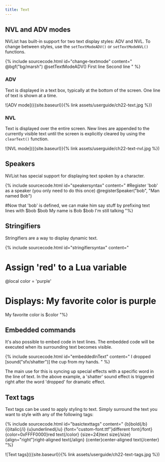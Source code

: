 ```yaml
---
title: Text
---
```


## NVL and ADV modes

NVList has built-in support for two text display styles: ADV and NVL. To change between styles, use the `setTextModeADV()` or `setTextModeNVL()` functions.

{% include sourcecode.html id="change-textmode" content="
@bgf(\"bg/marsh\")
@setTextModeADV()
First line
Second line
" %}

### ADV
Text is displayed in a text box, typically at the bottom of the screen. One line of text is shown at a time.

![ADV mode]({{site.baseurl}}{% link assets/userguide/ch22-text.jpg %})

### NVL
Text is displayed over the entire screen. New lines are appended to the currently visible text until the screen is explicitly cleared by using the `clearText()` function.

![NVL mode]({{site.baseurl}}{% link assets/userguide/ch22-text-nvl.jpg %})

## Speakers

NVList has special support for displaying text spoken by a character.

{% include sourcecode.html id="speakersyntax" content="
#Register 'bob' as a speaker (you only need to do this once)
@registerSpeaker(\"bob\", \"Man named Bob\")

#Now that 'bob' is defined, we can make him say stuff by prefixing text lines with $bob
$bob My name is Bob
$bob I'm still talking
"%}

## Stringifiers

Stringifiers are a way to display dynamic text.

{% include sourcecode.html id="stringifiersyntax" content="
# Assign 'red' to a Lua variable
@local color = 'purple'

# Displays: My favorite color is purple 
My favorite color is $color
"%}

## Embedded commands

It's also possible to embed code in text lines. The embedded code will be executed when its surrounding text becomes visible.

{% include sourcecode.html id="embeddedInText" content="
I dropped [sound(\"sfx/shatter\")] the cup from my hands.
" %}

The main use for this is syncing up special effects with a specific word in the line of text. In the above example, a 'shatter' sound effect is triggered right after the word 'dropped' for dramatic effect.

## Text tags

Text tags can be used to apply styling to text. Simply surround the text you want to style with any of the following tags:

{% include sourcecode.html id="basictexttags" content="
{b}bold{/b}
{i}italic{/i}
{u}underlined{/u}
{font=\"custom-font.ttf\"}different font{/font}
{color=0xFFFF0000}red text{/color}
{size=24}text size{/size}
{align=\"right\"}right-aligned text{/align}
{center}center-aligned text{/center}
"%}

![Text tags]({{site.baseurl}}{% link assets/userguide/ch22-text-tags.jpg %})
